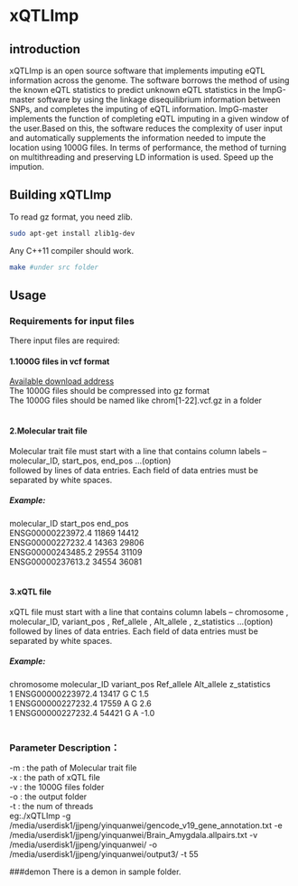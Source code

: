 # xQTLImp
## introduction
 xQTLImp is an open source software that implements imputing eQTL information across the genome. The software borrows the method of using the known eQTL statistics to predict unknown eQTL statistics in the ImpG-master software by using the linkage disequilibrium information between SNPs, and completes the imputing of eQTL information. ImpG-master implements the function of completing eQTL imputing in a given window of the user.Based on this, the software reduces the complexity of user input and automatically supplements the information needed to impute the location using 1000G files. In terms of performance, the method of turning on multithreading and preserving LD information is used.
Speed up the impution.
##  Building xQTLImp
 To read gz format, you need zlib.
```bash
sudo apt-get install zlib1g-dev
```
Any C++11 compiler should work.
```bash
make #under src folder
```
## Usage
### Requirements for input files
There input files are required:
#### 1.1000G files in vcf format 
[Available download address](http://bochet.gcc.biostat.washington.edu/beagle/1000_Genomes_phase3_v5a/b37.vcf/)</br>
The 1000G files should be compressed into gz format</br>
The 1000G files should be named like chrom[1-22].vcf.gz in a folder</br>
</br>
#### 2.Molecular trait file
Molecular trait file must start with a line that contains column labels – molecular_ID, start_pos, end_pos ...(option) </br>followed by lines of data entries. Each field of data entries must be separated by white spaces.</br>
##### Example:
molecular_ID start_pos end_pos</br>
ENSG00000223972.4	11869	14412</br>
ENSG00000227232.4	14363	29806</br>
ENSG00000243485.2	29554	31109</br>
ENSG00000237613.2	34554	36081</br>
</br>
#### 3.xQTL file
xQTL file must start with a line that contains column labels – chromosome , molecular_ID, variant_pos , Ref_allele , Alt_allele , z_statistics ...(option)</br> followed by lines of data entries. Each field of data entries must be separated by white spaces.</br>
##### Example:
chromosome molecular_ID variant_pos Ref_allele  Alt_allele z_statistics</br>
1 ENSG00000223972.4 13417 G C 1.5</br>
1 ENSG00000227232.4 17559 A G 2.6</br>
1 ENSG00000227232.4 54421 G A -1.0</br>
</br>

### Parameter Description：
-m : the path of Molecular trait file</br>
-x : the path of xQTL file</br>
-v : the 1000G files folder</br>
-o : the output folder</br>
-t : the num of threads</br>
eg:./xQTLImp -g /media/userdisk1/jjpeng/yinquanwei/gencode_v19_gene_annotation.txt -e /media/userdisk1/jjpeng/yinquanwei/Brain_Amygdala.allpairs.txt -v /media/userdisk1/jjpeng/yinquanwei/ -o /media/userdisk1/jjpeng/yinquanwei/output3/ -t 55

###demon
There is a demon in sample folder.

